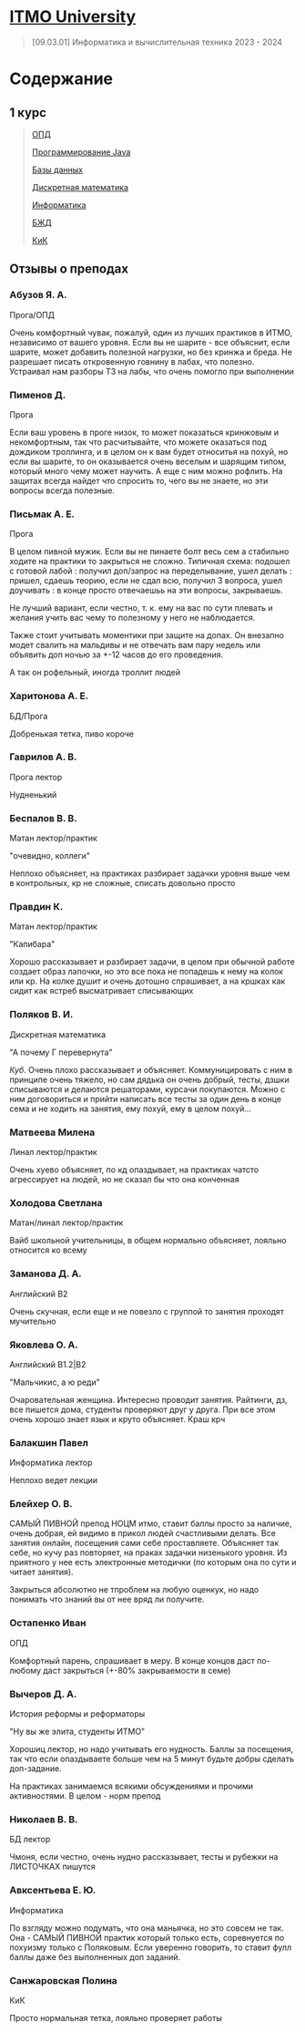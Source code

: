 # [ITMO University](https://itmo.ru)

> [09.03.01] Информатика и вычислительная техника 2023 - 2024

# Содержание

## 1 курс

> [ОПД](BasicsOfProfessionalActivity,%20ОПД)
> 
> [Программирование Java](ProgrammingJava,%20Программирование)
> 
> [Базы данных](Databases,%20Базы%20Данных)
> 
> 
> [Дискретная математика](DiscreteMath,%20Дискретная%20математика)
> 
> [Информатика](Informatics,%20Информатика)
> 
> [БЖД](Lifesafety,%20БЖД)
> 
> [КиК](КиК)

## Отзывы о преподах

### Абузов Я. А.

Прога/ОПД

Очень комфортный чувак, пожалуй, один из лучших практиков в ИТМО, независимо от вашего уровня. Если вы не шарите - все объяснит, если шарите, может добавить полезной нагрузки, но без кринжа и бреда. Не разрешает писать откровенную говнину в лабах, что полезно. Устраивал нам разборы ТЗ на лабы, что очень помогло при выполнении

### Пименов Д.

Прога

Если ваш уровень в проге низок, то может показаться кринжовым и некомфортным, так что расчитывайте, что можете оказаться под дождиком троллинга, и в целом он к вам будет относитья на похуй, но если вы шарите, то он оказывается очень веселым и шарящим типом, который много чему может научить. А еще с ним можно рофлить. На защитах всегда найдет что спросить то, чего вы не знаете, но эти вопросы всегда полезные.

### Письмак А. Е.

Прога

В целом пивной мужик. Если вы не пинаете болт весь сем а стабильно ходите на практики то закрыться не сложно. Типичная схема: подошел с готовой лабой : получил доп/запрос на переделывание, ушел делать : пришел, сдаешь теорию, если не сдал всю, получил 3 вопроса, ушел доучивать : в конце просто отвечаешьь на эти вопросы, закрываешь.

Не лучший вариант, если честно, т. к. ему на вас по сути плевать и желания учить вас чему то полезному у него не наблюдается.

Также стоит учитывать моментики при защите на допах. Он внезапно модет свалить на мальдивы и не отвечать вам пару недель или объявить доп ночью за +-12 часов до его проведения. 

А так он рофельный, иногда троллит людей

### Харитонова А. Е.

БД/Прога

Добренькая тетка, пиво короче

### Гаврилов А. В.

Прога лектор

Нудненький

### Беспалов В. В.

Матан лектор/практик

"очевидно, коллеги"

Неплохо объясняет, на практиках разбирает задачки уровня выше чем в контрольных, кр не сложные, списать довольно просто

### Правдин К.

Матан лектор/практик

"Капибара"

Хорошо рассказывает и разбирает задачи, в целом при обычной работе создает образ лапочки, но это все пока не попадешь к нему на колок или кр. На колке душит и очень дотошно спрашивает, а на кршках как сидит как ястреб высматривает списывающих

### Поляков В. И.

Дискретная математика

"А почему Г перевернута"

*Куб*. Очень плохо рассказывает и объясняет. Коммуницировать с ним в принципе очень тяжело, но сам дядька он очень добрый, тесты, дзшки списываются и делаются решаторами, курсачи покупаются. Можно  с ним договориться и прийти написать все тесты за один день в конце сема и не ходить на  занятия, ему похуй, ему в целом похуй...

### Матвеева Милена

Линал лектор/практик

Очень хуево объясняет, по кд опаздывает, на практиках чатсто агрессирует на людей, но не сказал бы что она конченная

### Холодова Светлана

Матан/линал лектор/практик

Вайб школьной учительницы, в общем нормально объясняет, лояльно относится ко всему

### Заманова Д. А.

Английский B2

Очень скучная, если еще и не повезло с группой то занятия проходят мучительно

### Яковлева О. А.

Английский B1.2|B2

"Мальчикис, а ю реди"

Очаровательная женщина. Интересно проводит занятия. Райтинги, дз, все пишется дома, студенты проверяют друг у друга. При все этом очень хорошо знает язык и круто объясняет. Краш крч

### Балакшин Павел

Информатика лектор

Неплохо ведет лекции 

### Блейхер О. В.

САМЫЙ ПИВНОЙ препод НОЦМ итмо, ставит баллы просто за наличие, очень добрая, ей видимо в прикол людей счастливыми делать. Все занятия онлайн, посещения сами себе проставляете. Объясняет так себе, но кучу раз повторяет, на праках задачки низенького уровня. Из приятного у нее есть электронные методички (по которым она по сути и читает занятия).

Закрыться абсолютно не тпроблем на любую оценкук, но надо понимать что знаний вы от нее вряд ли получите.

### Остапенко Иван

ОПД

Комфортный парень, спрашивает в меру. В конце концов даст по-любому даст закрыться (+-80% закрываемости в семе)

### Вычеров Д. А.

История реформы и реформаторы

"Ну вы же элита, студенты ИТМО"

Хорошиц лектор, но надо учитывать его нудность. Баллы за посещения, так что если опаздываете больше чем на 5 минут будьте добры сделать доп-задание.

На практиках занимаемся всякими обсуждениями и прочими активностями. В целом - норм препод

### Николаев В. В.

БД лектор

Чмоня, если честно, очень нудно рассказывает, тесты и рубежки на ЛИСТОЧКАХ пишутся 

### Авксентьева Е. Ю.

Информатика

По взгляду можно подумать, что она маньячка, но это совсем не так. Она - САМЫЙ ПИВНОЙ практик который только есть, соревнуется по похуизму только с Поляковым. Если уверенно говорить, то ставит фулл баллы даже без выполненных доп заданий.

### Санжаровская Полина

КиК

Просто нормальная тетка, лояльно проверяет работы
